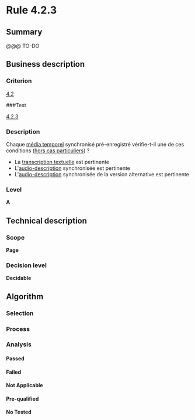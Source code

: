 # Rule 4.2.3

## Summary

@@@ TO-DO

## Business description

### Criterion

[4.2](http://references.modernisation.gouv.fr/sites/default/files/RGAA3_RC2-1/referentiel_technique.htm#crit-4-2)

###Test

[4.2.3](http://references.modernisation.gouv.fr/sites/default/files/RGAA3_RC2-1/referentiel_technique.htm#test-4-2-3)

### Description

Chaque <a href="http://references.modernisation.gouv.fr/sites/default/files/RGAA3_RC2-1/glossaire.htm#mMediaTemp">m&eacute;dia temporel</a> synchronis&eacute; pr&eacute;-enregistr&eacute; v&eacute;rifie-t-il une de ces conditions (<a href="http://references.modernisation.gouv.fr/sites/default/files/RGAA3_RC2-1/cas_particulier.htm#cpCrit4-" title="Cas particuliers pour le crit&egrave;re 4.2">hors cas particuliers</a>) ? 
 
 * La <a href="http://references.modernisation.gouv.fr/sites/default/files/RGAA3_RC2-1/glossaire.htm#mTranscriptTextuel">transcription textuelle</a> est pertinente 
 * L'<a href="http://references.modernisation.gouv.fr/sites/default/files/RGAA3_RC2-1/glossaire.htm#mAudioDesc">audio-description</a> synchronis&eacute;e est pertinente 
 * L'<a href="http://references.modernisation.gouv.fr/sites/default/files/RGAA3_RC2-1/glossaire.htm#mAudioDesc">audio-description</a> synchronis&eacute;e de la version alternative est pertinente 


### Level

**A**

## Technical description

### Scope

**Page**

### Decision level

**Decidable**

## Algorithm

### Selection

### Process

### Analysis

#### Passed

#### Failed

#### Not Applicable

#### Pre-qualified

#### No Tested 






